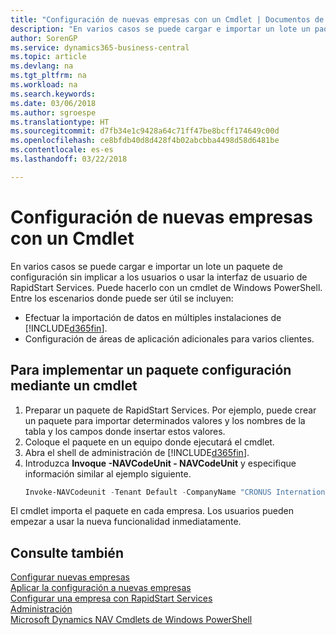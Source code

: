 ```yaml
---
title: "Configuración de nuevas empresas con un Cmdlet | Documentos de Microsoft"
description: "En varios casos se puede cargar e importar un lote un paquete de configuración sin implicar a los usuarios o usar la interfaz de usuario de RapidStart Services. Puede hacerlo con un cmdlet de Windows PowerShell."
author: SorenGP
ms.service: dynamics365-business-central
ms.topic: article
ms.devlang: na
ms.tgt_pltfrm: na
ms.workload: na
ms.search.keywords: 
ms.date: 03/06/2018
ms.author: sgroespe
ms.translationtype: HT
ms.sourcegitcommit: d7fb34e1c9428a64c71ff47be8bcff174649c00d
ms.openlocfilehash: ce8bfdb40d8d428f4b02abcbba4498d58d6481be
ms.contentlocale: es-es
ms.lasthandoff: 03/22/2018

---
```

# <a name="configure-new-companies-using-a-cmdlet"></a>Configuración de nuevas empresas con un Cmdlet
En varios casos se puede cargar e importar un lote un paquete de configuración sin implicar a los usuarios o usar la interfaz de usuario de RapidStart Services. Puede hacerlo con un cmdlet de Windows PowerShell. Entre los escenarios donde puede ser útil se incluyen:  

- Efectuar la importación de datos en múltiples instalaciones de [!INCLUDE[d365fin](includes/d365fin_md.md)].
- Configuración de áreas de aplicación adicionales para varios clientes.  

## <a name="to-deploy-a-configuration-package-using-a-cmdlet"></a>Para implementar un paquete configuración mediante un cmdlet  

1. Preparar un paquete de RapidStart Services. Por ejemplo, puede crear un paquete para importar determinados valores y los nombres de la tabla y los campos donde insertar estos valores.  
2. Coloque el paquete en un equipo donde ejecutará el cmdlet.  
3. Abra el shell de administración de [!INCLUDE[d365fin](includes/d365fin_md.md)].  
4. Introduzca **Invoque -NAVCodeUnit - NAVCodeUnit** y especifique información similar al ejemplo siguiente.  
    ```powershell  
    Invoke-NAVCodeunit -Tenant Default -CompanyName "CRONUS International Ltd." -CodeunitId 8620 -MethodName ImportRapidStartPackage -Argument "C:TEMPRS_CONFIG.rapidstart" -ServerInstance DynamicsNAV71  

    ```
El cmdlet importa el paquete en cada empresa. Los usuarios pueden empezar a usar la nueva funcionalidad inmediatamente.  

## <a name="see-also"></a>Consulte también  
[Configurar nuevas empresas](admin-how-to-configure-new-companies.md)  
[Aplicar la configuración a nuevas empresas](admin-apply-configuration-to-new-companies.md)  
[Configurar una empresa con RapidStart Services](admin-set-up-a-company-with-rapidstart.md)  
[Administración](admin-setup-and-administration.md)  
[Microsoft Dynamics NAV Cmdlets de Windows PowerShell](/dynamics-nav/microsoft-dynamics-nav-windows-powershell-cmdlets)

